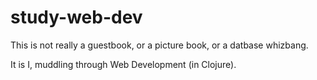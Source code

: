 # study-web-dev

This is not really a guestbook, or a picture book, or a datbase whizbang.

It is I, muddling through Web Development (in Clojure).
